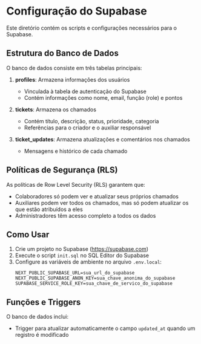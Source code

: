 # Configuração do Supabase

Este diretório contém os scripts e configurações necessários para o Supabase.

## Estrutura do Banco de Dados

O banco de dados consiste em três tabelas principais:

1. **profiles**: Armazena informações dos usuários
   - Vinculada à tabela de autenticação do Supabase
   - Contém informações como nome, email, função (role) e pontos

2. **tickets**: Armazena os chamados
   - Contém título, descrição, status, prioridade, categoria
   - Referências para o criador e o auxiliar responsável

3. **ticket_updates**: Armazena atualizações e comentários nos chamados
   - Mensagens e histórico de cada chamado

## Políticas de Segurança (RLS)

As políticas de Row Level Security (RLS) garantem que:

- Colaboradores só podem ver e atualizar seus próprios chamados
- Auxiliares podem ver todos os chamados, mas só podem atualizar os que estão atribuídos a eles
- Administradores têm acesso completo a todos os dados

## Como Usar

1. Crie um projeto no Supabase (https://supabase.com)
2. Execute o script `init.sql` no SQL Editor do Supabase
3. Configure as variáveis de ambiente no arquivo `.env.local`:
   ```
   NEXT_PUBLIC_SUPABASE_URL=sua_url_do_supabase
   NEXT_PUBLIC_SUPABASE_ANON_KEY=sua_chave_anonima_do_supabase
   SUPABASE_SERVICE_ROLE_KEY=sua_chave_de_servico_do_supabase
   ```

## Funções e Triggers

O banco de dados inclui:

- Trigger para atualizar automaticamente o campo `updated_at` quando um registro é modificado 